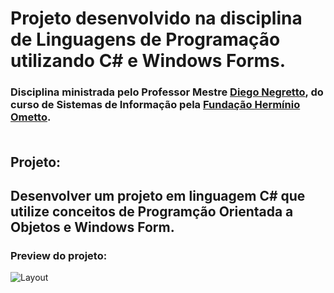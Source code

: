 # Projeto desenvolvido na disciplina de <b>Linguagens de Programação</b> utilizando <b>C#</b> e <b>Windows Forms</b>.

### Disciplina ministrada pelo Professor Mestre <a href="https://www.linkedin.com/in/diego-negretto-8653a7a2/">Diego Negretto</a>, do curso de Sistemas de Informação pela <a href="[FHO | Fundação Hermínio Ometto (uniararas.br)](http://www.uniararas.br/home.php)">Fundação Hermínio Ometto</a>. <br><br>

## Projeto:

## ​Desenvolver um projeto em linguagem <b>C#</b> que utilize conceitos de Programção Orientada a Objetos e Windows Form. <br> 

### Preview do projeto:
![Layout](https://user-images.githubusercontent.com/72152596/195903129-b404cfc2-e031-4f45-81e8-a1be31ab9a19.png)
